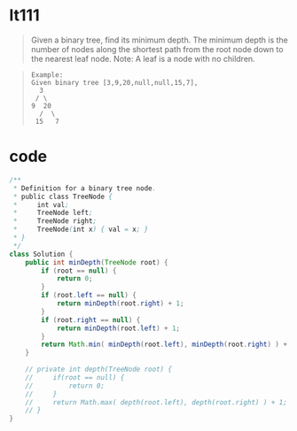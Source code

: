 # lt111
> Given a binary tree, find its minimum depth.
> The minimum depth is the number of nodes along the shortest path from the root node down to the nearest leaf node.
>Note: A leaf is a node with no children.

>     Example:
>     Given binary tree [3,9,20,null,null,15,7],
>       3
>      / \
>     9  20
>       /  \
>      15   7

# code
```Java
/**
 * Definition for a binary tree node.
 * public class TreeNode {
 *     int val;
 *     TreeNode left;
 *     TreeNode right;
 *     TreeNode(int x) { val = x; }
 * }
 */
class Solution {
    public int minDepth(TreeNode root) {
        if (root == null) {
            return 0;
        }
        if (root.left == null) {
            return minDepth(root.right) + 1;
        }
        if (root.right == null) {
            return minDepth(root.left) + 1;
        } 
        return Math.min( minDepth(root.left), minDepth(root.right) ) + 1;
    }
    
    // private int depth(TreeNode root) {
    //     if(root == null) {
    //         return 0;
    //     }
    //     return Math.max( depth(root.left), depth(root.right) ) + 1;
    // }
}
```